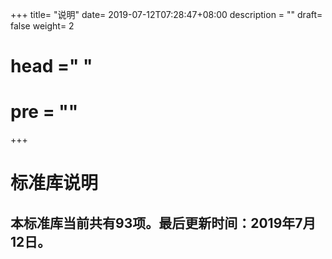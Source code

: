 +++
title= "说明"
date= 2019-07-12T07:28:47+08:00
description = ""
draft= false
weight= 2
# head ="<label></label> "
# pre = ""
+++

# 标准库说明

## 本标准库当前共有93项。最后更新时间：2019年7月12日。